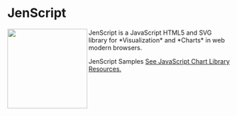 # JenScript

<img width="180" height="180" src="http://jenscript.io/svg/donut3d.svg" align="left">
JenScript is a JavaScript HTML5 and SVG library for *Visualization* and *Charts* in web modern browsers.

JenScript Samples [See JavaScript Chart Library Resources.](http://jenscript.io)



